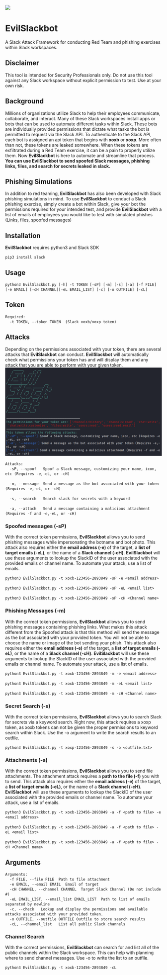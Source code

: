 ![](https://raw.githubusercontent.com/Drew-Sec/EvilSlackbot/blob/main/images/logo.png)
# EvilSlackbot
A Slack Attack Framework for conducting Red Team and phishing exercises within Slack workspaces. 

## Disclaimer 
This tool is intended for Security Professionals only. Do not use this tool against any Slack workspace without explicit permission to test. Use at your own risk.

## Background
Millions of organizations utilize Slack to help their employees communicate, collaborate, and interact. Many of these Slack workspaces install apps or bots that can be used to automate different tasks within Slack. These bots are individually provided permissions that dictate what tasks the bot is permitted to request via the Slack API. To authenticate to the Slack API, each bot is assigned an api token that begins with **xoxb** or **xoxp**. More often than not, these tokens are leaked somewhere. When these tokens are exfiltrated during a Red Team exercise, it can be a pain to properly utilize them. Now **EvilSlackbot** is here to automate and streamline that process. **You can use **EvilSlackbot** to send spoofed Slack messages, phishing links, files, and search for secrets leaked in slack.**

## Phishing Simulations
In addition to red teaming, **EvilSlackbot** has also been developed with Slack phishing simulations in mind. To use **EvilSlackbot** to conduct a Slack phishing exercise, simply create a bot within Slack, give your bot  the permissions required for your intended test, and provide **EvilSlackbot** with a list of emails of employees you would like to test with simulated phishes (Links, files, spoofed messages) 

## Installation 
**EvilSlackbot** requires python3 and Slack SDK  
```
pip3 install slack
```
## Usage
```
python3 EvilSlackbot.py [-h] -t TOKEN [-sP] [-m] [-s] [-a] [-f FILE] [-e EMAIL] [-cH CHANNEL][-eL EMAIL_LIST] [-c] [-o OUTFILE] [-cL]
```
## Token
```
Required:
  -t TOKEN, --token TOKEN  (Slack xoxb/xoxp token)
```
## Attacks
Depending on the permissions associated with your token, there are several attacks that **EvilSlackbot** can conduct. **EvilSlackbot** will automatically check what permissions your token has and will display them and any attack that you are able to perform with your given token.  
![Token Permission Check](https://github.com/Drew-Sec/EvilSlackbot/blob/main/images/check.png)

```
Attacks:
  -sP, --spoof   Spoof a Slack message, customizing your name, icon, etc (Requires -e,-eL, or -cH)

  -m, --message  Send a message as the bot associated with your token (Requires -e,-eL, or -cH)

  -s, --search   Search slack for secrets with a keyword 

  -a, --attach   Send a message containing a malicious attachment (Requires -f and -e,-eL, or -cH)
```
### __Spoofed messages (-sP)__
With the correct token permissions, **EvilSlackbot** allows you to send phishing messages while impersonating the botname and bot photo. This attack also requires either the **email address (-e)** of the target, a **list of target emails (-eL)**, or the name of a **Slack channel (-cH)**. **EvilSlackbot** will use these arguments to lookup the SlackID of the user associated with the provided emails or channel name. To automate your attack, use a list of emails.

```
python3 EvilSlackbot.py -t xoxb-123456-2893849 -sP -e <email address>

python3 EvilSlackbot.py -t xoxb-123456-2893849 -sP -eL <email list>

python3 EvilSlackbot.py -t xoxb-123456-2893849 -sP -cH <Channel name>
```

### __Phishing Messages (-m)__
With the correct token permissions, **EvilSlackbot** allows you to send phishing messages containing phishing links. What makes this attack different from the Spoofed attack is that this method will send the message as the bot associated with your provided token. You will not be able to choose the name or image of the bot sending your phish. This attack also requires either the **email address (-e)** of the target, a **list of target emails (-eL)**, or the name of a **Slack channel (-cH)**. **EvilSlackbot** will use these arguments to lookup the SlackID of the user associated with the provided emails or channel name. To automate your attack, use a list of emails.
```
python3 EvilSlackbot.py -t xoxb-123456-2893849 -m -e <email address>

python3 EvilSlackbot.py -t xoxb-123456-2893849 -m -eL <email list>

python3 EvilSlackbot.py -t xoxb-123456-2893849 -m -cH <Channel name>
```

### __Secret Search (-s)__
With the correct token permissions, **EvilSlackbot** allows you to search Slack for secrets via a keyword search. Right now, this attack requires a xoxp token, as xoxb tokens can not be given the proper permissions to keyword search within Slack. Use the -o argument to write the search results to an outfile. 
```
python3 EvilSlackbot.py -t xoxp-123456-2893849 -s -o <outfile.txt>
```

### __Attachments (-a)__
With the correct token permissions, **EvilSlackbot** allows you to send file attachments. The attachment attack requires a **path to the file (-f)** you with to send. This attack also requires either the **email address (-e)** of the target, a **list of target emails (-eL)**, or the name of a **Slack channel (-cH)**. **EvilSlackbot** will use these arguments to lookup the SlackID of the user associated with the provided emails or channel name. To automate your attack, use a list of emails.
```
python3 EvilSlackbot.py -t xoxb-123456-2893849 -a -f <path to file> -e <email address>

python3 EvilSlackbot.py -t xoxb-123456-2893849 -a -f <path to file> -eL <email list>

python3 EvilSlackbot.py -t xoxb-123456-2893849 -a -f <path to file> -cH <Channel name>
``` 

## Arguments
```
Arguments:
  -f FILE, --file FILE  Path to file attachment
  -e EMAIL, --email EMAIL  Email of target
  -cH CHANNEL, --channel CHANNEL  Target Slack Channel (Do not include #)
  -eL EMAIL_LIST, --email_list EMAIL_LIST  Path to list of emails separated by newline
  -c, --check   Lookup and display the permissions and available attacks associated with your provided token.
  -o OUTFILE, --outfile OUTFILE Outfile to store search results
  -cL, --channel_list   List all public Slack channels
```
### Channel Search
With the correct permissions, **EvilSlackbot** can search for and list all of the public channels within the Slack workspace. This can help with planning where to send channel messages. Use -o to write the list to an outfile. 

```
python3 EvilSlackbot.py -t xoxb-123456-2893849 -cL
```